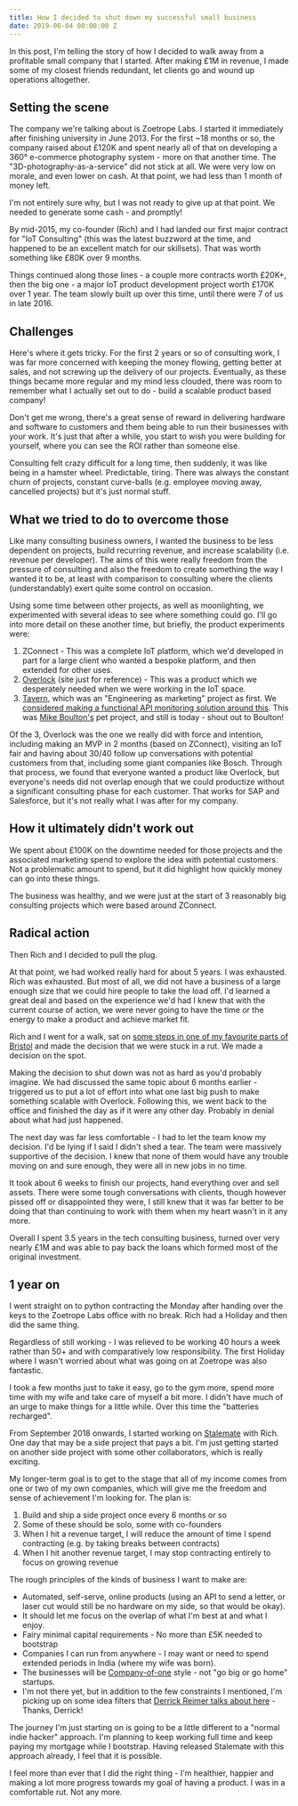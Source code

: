 ```yaml
---
title: How I decided to shut down my successful small business
date: 2019-06-04 00:00:00 Z
---
```


In this post, I'm telling the story of how I decided to walk away from a profitable small company that I started. After making £1M in revenue, I made some of my closest friends redundant, let clients go and wound up operations altogether.

## Setting the scene
The company we're talking about is Zoetrope Labs. I started it immediately after finishing university in June 2013. For the first \~18 months or so, the company raised about £120K and spent nearly all of that on developing a 360&deg; e-commerce photography system - more on that another time. The "3D-photography-as-a-service" did not stick at all. We were very low on morale, and even lower on cash. At that point, we had less than 1 month of money left.

I'm not entirely sure why, but I was not ready to give up at that point. We needed to generate some cash - and promptly!

By mid-2015, my co-founder (Rich) and I had landed our first major contract for "IoT Consulting" (this was the latest buzzword at the time, and happened to be an excellent match for our skillsets). That was worth something like £80K over 9 months.

Things continued along those lines - a couple more contracts worth £20K+, then the big one - a major IoT product development project worth £170K over 1 year. The team slowly built up over this time, until there were 7 of us in late 2016.

## Challenges
Here's where it gets tricky. For the first 2 years or so of consulting work, I was far more concerned with keeping the money flowing, getting better at sales, and not screwing up the delivery of our projects. Eventually, as these things became more regular and my mind less clouded, there was room to remember what I actually set out to do - build a scalable product based company!

Don't get me wrong, there's a great sense of reward in delivering hardware and software to customers and them being able to run their businesses with your work. It's just that after a while, you start to wish you were building for yourself, where you can see the ROI rather than someone else.

Consulting felt crazy difficult for a long time, then suddenly, it was like being in a hamster wheel. Predictable, tiring. There was always the constant churn of projects, constant curve-balls (e.g. employee moving away, cancelled projects) but it's just normal stuff.

## What we tried to do to overcome those
Like many consulting business owners, I wanted the business to be less dependent on projects, build recurring revenue, and increase scalability (i.e. revenue per developer). The aims of this were really freedom from the pressure of consulting and also the freedom to create something the way I wanted it to be, at least with comparison to consulting where the clients (understandably) exert quite some control on occasion.

Using some time between other projects, as well as moonlighting, we experimented with several ideas to see where something could go. I'll go into more detail on these another time, but briefly, the product experiments were:
1. ZConnect - This was a complete IoT platform, which we'd developed in part for a large client who wanted a bespoke platform, and then extended for other uses.
2. [Overlock](https://overlock.io/) (site just for reference) - This was a product which we desperately needed when we were working in the IoT space.
3. [Tavern](https://taverntesting.github.io/), which was an "Engineering as marketing" project as first. We [considered making a functional API monitoring solution around this](https://github.com/taverntesting/tavern/issues/91). This was [Mike Boulton's](https://github.com/michaelboulton) pet project, and still is today - shout out to Boulton!

Of the 3, Overlock was the one we really did with force and intention, including making an MVP in 2 months (based on ZConnect), visiting an IoT fair and having about 30/40 follow up conversations with potential customers from that, including some giant companies like Bosch. Through that process, we found that everyone wanted a product like Overlock, but everyone's needs did not overlap enough that we could productize without a significant consulting phase for each customer. That works for SAP and Salesforce, but it's not really what I was after for my company.

## How it ultimately didn't work out
We spent about £100K on the downtime needed for those projects and the associated marketing spend to explore the idea with potential customers. Not a problematic amount to spend, but it did highlight how quickly money can go into these things.

The business was healthy, and we were just at the start of 3 reasonably big consulting projects which were based around ZConnect.

## Radical action
Then Rich and I decided to pull the plug.

At that point, we had worked really hard for about 5 years. I was exhausted. Rich was exhausted. But most of all, we did not have a business of a large enough size that we could hire people to take the load off. I'd learned a great deal and based on the experience we'd had I knew that with the current course of action, we were never going to have the time or the energy to make a product and achieve market fit.

Rich and I went for a walk, sat on [some steps in one of my favourite parts of Bristol](https://goo.gl/maps/LC3Wut8P9g48szC98) and made the decision that we were stuck in a rut. We made a decision on the spot.

Making the decision to shut down was not as hard as you'd probably imagine. We had discussed the same topic about 6 months earlier  - triggered us to put a lot of effort into what one last big push to make something scalable with Overlock. Following this, we went back to the office and finished the day as if it were any other day. Probably in denial about what had just happened.

The next day was far less comfortable - I had to let the team know my decision. I'd be lying if I said I didn't shed a tear. The team were massively supportive of the decision. I knew that none of them would have any trouble moving on and sure enough, they were all in new jobs in no time.

It took about 6 weeks to finish our projects, hand everything over and sell assets. There were some tough conversations with clients, though however pissed off or disappointed they were, I still knew that it was far better to be doing that than continuing to work with them when my heart wasn't in it any more.

Overall I spent 3.5 years in the tech consulting business, turned over very nearly £1M and was able to pay back the loans which formed most of the original investment.

## 1 year on
I went straight on to python contracting the Monday after handing over the keys to the Zoetrope Labs office with no break. Rich had a Holiday and then did the same thing.

Regardless of still working - I was relieved to be working 40 hours a week rather than 50+ and with comparatively low responsibility. The first Holiday where I wasn't worried about what was going on at Zoetrope was also fantastic.

I took a few months just to take it easy, go to the gym more, spend more time with my wife and take care of myself a bit more. I didn't have much of an urge to make things for a little while. Over this time the "batteries recharged".

From September 2018 onwards, I started working on [Stalemate](https://stalemate.io) with Rich. One day that may be a side project that pays a bit. I'm just getting started on another side project with some other collaborators, which is really exciting.

My longer-term goal is to get to the stage that all of my income comes from one or two of my own companies, which will give me the freedom and sense of achievement I'm looking for. The plan is:

1. Build and ship a side project once every 6 months or so
2. Some of these should be solo, some with co-founders
3. When I hit a revenue target, I will reduce the amount of time I spend contracting (e.g. by taking breaks between contracts)
4. When I hit another revenue target, I may stop contracting entirely to focus on growing revenue

The rough principles of the kinds of business I want to make are:
* Automated, self-serve, online products (using an API to send a letter, or laser cut would still be no hardware on my side, so that would be okay).
* It should let me focus on the overlap of what I'm best at and what I enjoy.
* Fairy minimal capital requirements - No more than £5K needed to bootstrap
* Companies I can run from anywhere - I may want or need to spend extended periods in India (where my wife was born).
* The businesses will be [Company-of-one](https://ofone.co) style - not "go big or go home" startups.
* I'm not there yet, but in addition to the few constraints I mentioned, I'm picking up on some idea filters that [Derrick Reimer talks about here](https://www.derrickreimer.com/essays/2019/05/28/finding-my-next-bootstrapped-business-idea.html) - Thanks, Derrick!

The journey I'm just starting on is going to be a little different to a "normal indie hacker" approach. I'm planning to keep working full time and keep paying my mortgage while I bootstrap. Having released Stalemate with this approach already, I feel that it is possible.

I feel more than ever that I did the right thing - I'm healthier, happier and making a lot more progress towards my goal of having a product. I was in a comfortable rut. Not any more.
